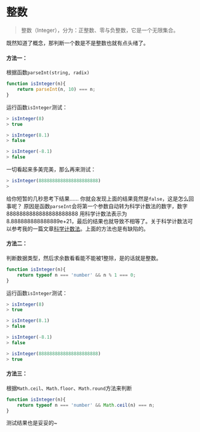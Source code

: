 # 整数
> 整数（Integer），分为：正整数、零与负整数，它是一个无限集合。

既然知道了概念，那判断一个数是不是整数也就有点头绪了。

#### 方法一：
根据函数`parseInt(string, radix)`

```javascript
function isInteger(n){
    return parseInt(n, 10) === n;
}
```
运行函数`isInteger`测试：

```javascript
> isInteger(8)
> true

> isInteger(8.1)
> false

> isInteger(-8.1)
> false
```
一切看起来多美完美，那么再来测试：

```javascript
> isInteger(8888888888888888888888)
> 
```
给你短暂的几秒思考下结果...... 你就会发现上面的结果竟然是`false`，这是怎么回事呢？
原因是函数`parseInt`会将第一个参数自动转为科学计数法的数字，数字 8888888888888888888888 用科学计数法表示为 8.888888888888889e+21，最后的结果也就导致不相等了。关于科学计数法可以参考我的一篇文章[科学计数法](03_exponential.md)。上面的方法也是有缺陷的。

#### 方法二：
判断数据类型，然后求余数看看能不能被1整除，是的话就是整数。

```javascript
function isInteger(n){
    return typeof n === 'number' && n % 1 === 0;
}
```
运行函数`isInteger`测试：

```javascript
> isInteger(8)
> true

> isInteger(8.1)
> false

> isInteger(-8.1)
> false

> isInteger(8888888888888888888888)
> true
```

#### 方法三：
根据`Math.ceil`、`Math.floor`、`Math.round`方法来判断

```javascript
function isInteger(n){
    return typeof n === 'number' && Math.ceil(n) === n;
}
```
测试结果也是妥妥的~
